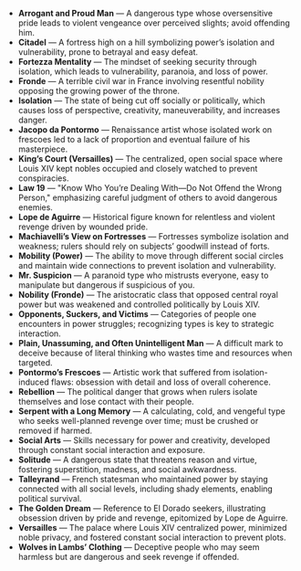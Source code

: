- **Arrogant and Proud Man** — A dangerous type whose oversensitive pride leads to violent vengeance over perceived slights; avoid offending him.  
- **Citadel** — A fortress high on a hill symbolizing power’s isolation and vulnerability, prone to betrayal and easy defeat.  
- **Fortezza Mentality** — The mindset of seeking security through isolation, which leads to vulnerability, paranoia, and loss of power.  
- **Fronde** — A terrible civil war in France involving resentful nobility opposing the growing power of the throne.  
- **Isolation** — The state of being cut off socially or politically, which causes loss of perspective, creativity, maneuverability, and increases danger.  
- **Jacopo da Pontormo** — Renaissance artist whose isolated work on frescoes led to a lack of proportion and eventual failure of his masterpiece.  
- **King’s Court (Versailles)** — The centralized, open social space where Louis XIV kept nobles occupied and closely watched to prevent conspiracies.  
- **Law 19** — "Know Who You’re Dealing With—Do Not Offend the Wrong Person," emphasizing careful judgment of others to avoid dangerous enemies.  
- **Lope de Aguirre** — Historical figure known for relentless and violent revenge driven by wounded pride.  
- **Machiavelli’s View on Fortresses** — Fortresses symbolize isolation and weakness; rulers should rely on subjects’ goodwill instead of forts.  
- **Mobility (Power)** — The ability to move through different social circles and maintain wide connections to prevent isolation and vulnerability.  
- **Mr. Suspicion** — A paranoid type who mistrusts everyone, easy to manipulate but dangerous if suspicious of you.  
- **Nobility (Fronde)** — The aristocratic class that opposed central royal power but was weakened and controlled politically by Louis XIV.  
- **Opponents, Suckers, and Victims** — Categories of people one encounters in power struggles; recognizing types is key to strategic interaction.  
- **Plain, Unassuming, and Often Unintelligent Man** — A difficult mark to deceive because of literal thinking who wastes time and resources when targeted.  
- **Pontormo’s Frescoes** — Artistic work that suffered from isolation-induced flaws: obsession with detail and loss of overall coherence.  
- **Rebellion** — The political danger that grows when rulers isolate themselves and lose contact with their people.  
- **Serpent with a Long Memory** — A calculating, cold, and vengeful type who seeks well-planned revenge over time; must be crushed or removed if harmed.  
- **Social Arts** — Skills necessary for power and creativity, developed through constant social interaction and exposure.  
- **Solitude** — A dangerous state that threatens reason and virtue, fostering superstition, madness, and social awkwardness.  
- **Talleyrand** — French statesman who maintained power by staying connected with all social levels, including shady elements, enabling political survival.  
- **The Golden Dream** — Reference to El Dorado seekers, illustrating obsession driven by pride and revenge, epitomized by Lope de Aguirre.  
- **Versailles** — The palace where Louis XIV centralized power, minimized noble privacy, and fostered constant social interaction to prevent plots.  
- **Wolves in Lambs’ Clothing** — Deceptive people who may seem harmless but are dangerous and seek revenge if offended.
